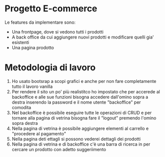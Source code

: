 # Progetto E-commerce

Le features da implementare sono:

 - Una frontpage, dove si vedono tutti i prodotti 
 - A back office da cui aggiungere nuovi prodotti e modificare quelli gia' esistenti 
 - Una pagina prodotto

# Metodologia di lavoro

 1. Ho usato bootsrap a scopi grafici e anche per non fare completamente tutto il lavoro vanilla
 2. Per rendere il sito un po' più realistitco ho impostato che per accerede al backoffice e alle sue funzioni bisogna accedere dall'omino sopra a destra inserendo la password e il nome utente "backoffice" per comodita
 3. Nel backoffice è possibile eseguire tutte le operazioni di CRUD e per tornare alla pagina di vetrina bisogna fare il "logout" premendo l'omino sopra destra
 4. Nella pagina di  vetrina è possibile aggiungere elementi al carrello e "procedere al pagamento"
 5. Nella pagina deti ettagli si possono vederei dettagli dei prodotti
 6. Nella pagina di vetrina e di backoffice c'è una barra di ricerca in per cercare un prodotto con adetto suggeriimento

